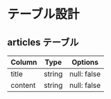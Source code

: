 # テーブル設計

## articles テーブル

| Column  | Type   | Options     |
| ------- | ------ | ----------- |
| title   | string | null: false |
| content | string | null: false |